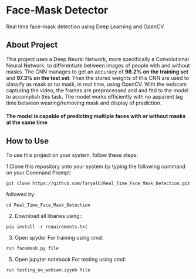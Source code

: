 # Face-Mask Detector
Real time face-mask detection using Deep Learning and OpenCV

## About Project
This project uses a Deep Neural Network, more specifically a Convolutional Neural Network, to differentiate between images of people with and without masks. The CNN manages to get 
an accuracy of **98.2% on the training set** and **97.3% on the test set**. Then the stored weights of this CNN are used to classify as mask or no mask, in real time, using OpenCV.
With the webcam capturing the video, the frames are preprocessed and and fed to the model to accomplish this task. The model works efficiently with no apparent lag time between
wearing/removing mask and display of prediction.

#### The model is capable of predicting multiple faces with or without masks at the same time

## How to Use

To use this project on your system, follow these steps:

1.Clone this repository onto your system by typing the following command on your Command Prompt:

```
git clone https://github.com/faryal6/Real_Time_Face_Mask_Detection.git
```
followed by:

```
cd Real_Time_Face_Mask_Detection
```

2. Download all libaries using::
```
pip install -r requirements.txt
```

3. Open spyder For training using cmd:
```
run facemask.py file
```
5. Open jupyter notebook For testing using cmd:
```
run testing_on_webcam.ipynb file
```

